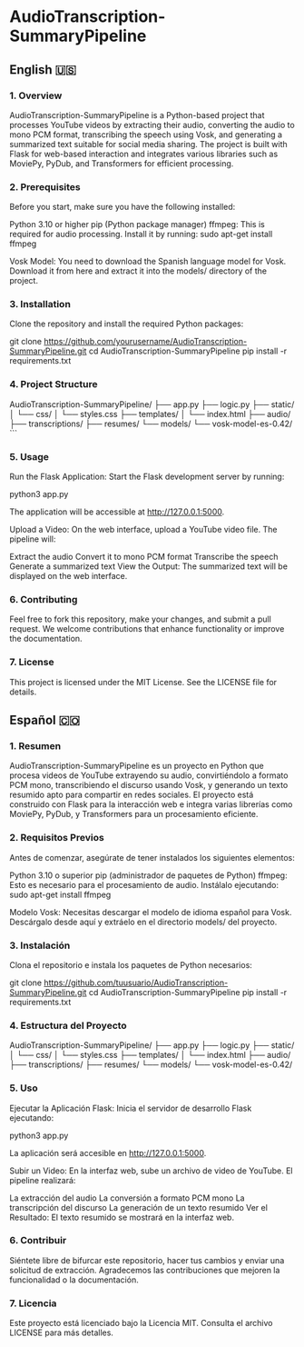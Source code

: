 # AudioTranscription-SummaryPipeline
## English 🇺🇸
###  1. Overview
AudioTranscription-SummaryPipeline is a Python-based project that processes YouTube videos by extracting their audio, converting the audio to mono PCM format, transcribing the speech using Vosk, and generating a summarized text suitable for social media sharing. The project is built with Flask for web-based interaction and integrates various libraries such as MoviePy, PyDub, and Transformers for efficient processing.

###  2. Prerequisites
Before you start, make sure you have the following installed:

Python 3.10 or higher
pip (Python package manager)
ffmpeg: This is required for audio processing. Install it by running:
sudo apt-get install ffmpeg
		
Vosk Model: You need to download the Spanish language model for Vosk. Download it from here and extract it into the models/ directory of the project.
###  3. Installation
Clone the repository and install the required Python packages:

git clone https://github.com/yourusername/AudioTranscription-SummaryPipeline.git
cd AudioTranscription-SummaryPipeline
pip install -r requirements.txt
		
###  4. Project Structure

AudioTranscription-SummaryPipeline/
├── app.py
├── logic.py
├── static/
│   └── css/
│       └── styles.css
├── templates/
│   └── index.html
├── audio/
├── transcriptions/
├── resumes/
└── models/
    └── vosk-model-es-0.42/ 
    ```

### 5. Usage
Run the Flask Application:
Start the Flask development server by running:

python3 app.py
		
The application will be accessible at <http://127.0.0.1:5000>.

Upload a Video:
On the web interface, upload a YouTube video file. The pipeline will:

Extract the audio
Convert it to mono PCM format
Transcribe the speech
Generate a summarized text
View the Output:
The summarized text will be displayed on the web interface.

### 6. Contributing
Feel free to fork this repository, make your changes, and submit a pull request. We welcome contributions that enhance functionality or improve the documentation.

### 7. License
This project is licensed under the MIT License. See the LICENSE file for details.

## Español 🇨🇴
### 1. Resumen
AudioTranscription-SummaryPipeline es un proyecto en Python que procesa videos de YouTube extrayendo su audio, convirtiéndolo a formato PCM mono, transcribiendo el discurso usando Vosk, y generando un texto resumido apto para compartir en redes sociales. El proyecto está construido con Flask para la interacción web e integra varias librerías como MoviePy, PyDub, y Transformers para un procesamiento eficiente.

### 2. Requisitos Previos
Antes de comenzar, asegúrate de tener instalados los siguientes elementos:

Python 3.10 o superior
pip (administrador de paquetes de Python)
ffmpeg: Esto es necesario para el procesamiento de audio. Instálalo ejecutando:
sudo apt-get install ffmpeg
		
Modelo Vosk: Necesitas descargar el modelo de idioma español para Vosk. Descárgalo desde aquí y extráelo en el directorio models/ del proyecto.
### 3. Instalación
Clona el repositorio e instala los paquetes de Python necesarios:

git clone https://github.com/tuusuario/AudioTranscription-SummaryPipeline.git
cd AudioTranscription-SummaryPipeline
pip install -r requirements.txt
		
### 4. Estructura del Proyecto
AudioTranscription-SummaryPipeline/
├── app.py
├── logic.py
├── static/
│   └── css/
│       └── styles.css
├── templates/
│   └── index.html
├── audio/
├── transcriptions/
├── resumes/
└── models/
    └── vosk-model-es-0.42/
		
### 5. Uso
Ejecutar la Aplicación Flask:
Inicia el servidor de desarrollo Flask ejecutando:

python3 app.py
		
La aplicación será accesible en <http://127.0.0.1:5000>.

Subir un Video:
En la interfaz web, sube un archivo de video de YouTube. El pipeline realizará:

La extracción del audio
La conversión a formato PCM mono
La transcripción del discurso
La generación de un texto resumido
Ver el Resultado:
El texto resumido se mostrará en la interfaz web.

### 6. Contribuir
Siéntete libre de bifurcar este repositorio, hacer tus cambios y enviar una solicitud de extracción. Agradecemos las contribuciones que mejoren la funcionalidad o la documentación.

### 7. Licencia
Este proyecto está licenciado bajo la Licencia MIT. Consulta el archivo LICENSE para más detalles.